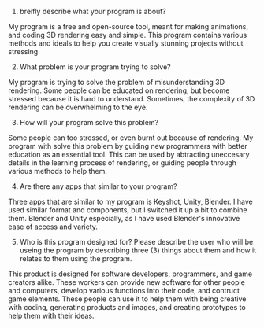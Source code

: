 1. breifly describe what your program is about?

My program is a free and open-source tool, meant for making animations, and coding 3D rendering easy and simple. This program contains various methods and ideals to help you create visually stunning projects without stressing.


2. What problem is your program trying to solve?

My program is trying to solve the problem of misunderstanding 3D rendering. Some people can be educated on rendering, but become stressed because it is hard to understand. Sometimes, the complexity of 3D rendering can be overwhelming to the eye.

3. How will your program solve this problem?

Some people can too stressed, or even burnt out because of rendering. My program with solve this problem by guiding new programmers with better education as an essential tool. This can be used by abtracting uneccesary details in the learning process of rendering, or guiding people through various methods to help them.

4. Are there any apps that similar to your program?

Three apps that are similar to my program is Keyshot, Unity, Blender. I have used similar format and components, but I switched it up a bit to combine them. Blender and Unity especially, as I have used Blender's innovative ease of access and variety.

5. Who is this program designed for? Please describe the user who will be
useing the program by describing three (3) things about them and how it relates to them 
using the program. 

This product is designed for software developers, programmers, and game creators alike. These workers can provide new software for other people and computers, develop various functions into their code, and contruct game elements. These people can use it to help them with being creative with coding, generating products and images, and creating prototypes to help them with their ideas. 